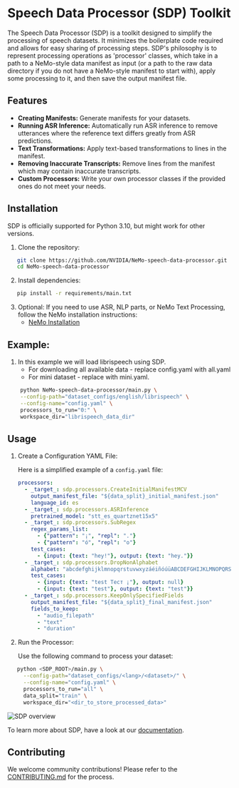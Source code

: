 # Speech Data Processor (SDP) Toolkit

The Speech Data Processor (SDP) is a toolkit designed to simplify the processing of speech datasets. It minimizes the boilerplate code required and allows for easy sharing of processing steps. SDP's philosophy is to represent processing operations as 'processor' classes, which take in a path to a NeMo-style data manifest as input (or a path to the raw data directory if you do not have a NeMo-style manifest to start with), apply some processing to it, and then save the output manifest file.

## Features

- **Creating Manifests:** Generate manifests for your datasets.
- **Running ASR Inference:** Automatically run ASR inference to remove utterances where the reference text differs greatly from ASR predictions.
- **Text Transformations:** Apply text-based transformations to lines in the manifest.
- **Removing Inaccurate Transcripts:** Remove lines from the manifest which may contain inaccurate transcripts.
- **Custom Processors:** Write your own processor classes if the provided ones do not meet your needs.

## Installation

SDP is officially supported for Python 3.10, but might work for other versions.

1. Clone the repository:

```bash
   git clone https://github.com/NVIDIA/NeMo-speech-data-processor.git
   cd NeMo-speech-data-processor
```
2. Install dependencies:
```bash
   pip install -r requirements/main.txt
```

3. Optional: If you need to use ASR, NLP parts, or NeMo Text Processing, follow the NeMo installation instructions:
   - [NeMo Installation](https://github.com/NVIDIA/NeMo)

## Example:
1. In this example we will load librispeech using SDP.
   * For downloading all available data - replace config.yaml with all.yaml
   * For mini dataset - replace with mini.yaml.
```bash
    python NeMo-speech-data-processor/main.py \
    --config-path="dataset_configs/english/librispeech" \
    --config-name="config.yaml" \
    processors_to_run="0:" \
    workspace_dir="librispeech_data_dir"
```
## Usage

1. Create a Configuration YAML File:

   Here is a simplified example of a `config.yaml` file:

   ```yaml
   processors:
     - _target_: sdp.processors.CreateInitialManifestMCV
       output_manifest_file: "${data_split}_initial_manifest.json"
       language_id: es
     - _target_: sdp.processors.ASRInference
       pretrained_model: "stt_es_quartznet15x5"
     - _target_: sdp.processors.SubRegex
       regex_params_list:
         - {"pattern": "¡", "repl": "."}
         - {"pattern": "ó", "repl": "o"}
       test_cases:
         - {input: {text: "hey!"}, output: {text: "hey."}}
     - _target_: sdp.processors.DropNonAlphabet
       alphabet: "abcdefghijklmnopqrstuvwxyzáéiñóúüABCDEFGHIJKLMNOPQRSTUVWXYZÁÉÍÑÓÚÜ"
       test_cases:
         - {input: {text: "test Тест ¡"}, output: null}
         - {input: {text: "test"}, output: {text: "test"}}
     - _target_: sdp.processors.KeepOnlySpecifiedFields
       output_manifest_file: "${data_split}_final_manifest.json"
       fields_to_keep:
         - "audio_filepath"
         - "text"
         - "duration"
   ```

2. Run the Processor:

   Use the following command to process your dataset:

```bash
   python <SDP_ROOT>/main.py \
     --config-path="dataset_configs/<lang>/<dataset>/" \
     --config-name="config.yaml" \
     processors_to_run="all" \
     data_split="train" \
     workspace_dir="<dir_to_store_processed_data>"
```

![SDP overview](https://github.com/NVIDIA/NeMo/releases/download/v1.17.0/sdp_overview_diagram.png)

To learn more about SDP, have a look at our [documentation](https://nvidia.github.io/NeMo-speech-data-processor/).


## Contributing
We welcome community contributions! Please refer to the [CONTRIBUTING.md](CONTRIBUTING.md) for the process.
